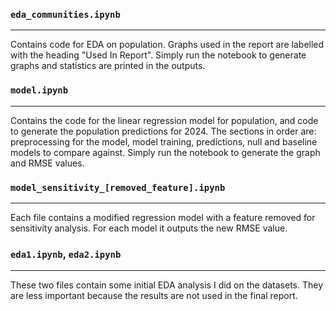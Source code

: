 ###  `eda_communities.ipynb`
---
Contains code for EDA on population. Graphs used in the report are labelled with the heading "Used In Report". Simply run the notebook to generate graphs and statistics are printed in the outputs.

###  `model.ipynb`
---
Contains the code for the linear regression model for population, and code to generate the population predictions for 2024. The sections in order are: preprocessing for the model, model training, predictions, null and baseline models to compare against. Simply run the notebook to generate the graph and RMSE values.

###  `model_sensitivity_[removed_feature].ipynb`
---
Each file contains a modified regression model with a feature removed for sensitivity analysis. For each model it outputs the new RMSE value.

###  `eda1.ipynb`, `eda2.ipynb`
---
These two files contain some initial EDA analysis I did on the datasets. They are less important because the results are not used in the final report.